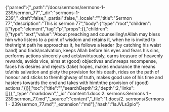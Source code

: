 {"parsed":{"_path":"/docs/sermons/sermons-1-239/sermon_77","_dir":"sermons-1-239","_draft":false,"_partial":false,"_locale":"","title":"Sermon 77","description":"This is sermon 77","body":{"type":"root","children":[{"type":"element","tag":"p","props":{},"children":[{"type":"text","value":"About preaching and counselling\nAllah may bless him who listens to a point of wisdom and retains it, when he is invited to the\nright path he approaches it, he follows a leader (by catching his waist band) and finds\nsalvation, keeps Allah before his eyes and fears his sins, performs actions sincerely and acts\nvirtuously, earns treasure of heavenly rewards, avoids vice, aims at (good) objectives and\nreaps recompense, faces his desires and rejects (fake) hopes, makes endurance the means to\nhis salvation and piety the provision for his death, rides on the path of honour and sticks to the\nhighway of truth, makes good use of his time and hastens towards the end and takes with him\nthe provision of (good) actions."}]}],"toc":{"title":"","searchDepth":2,"depth":2,"links":[]}},"_type":"markdown","_id":"content:1.docs:2. sermons:Sermons 1 - 239:sermon_77.md","_source":"content","_file":"1.docs/2. sermons/Sermons 1 - 239/sermon_77.md","_extension":"md"},"hash":"lsJVLs3pio"}